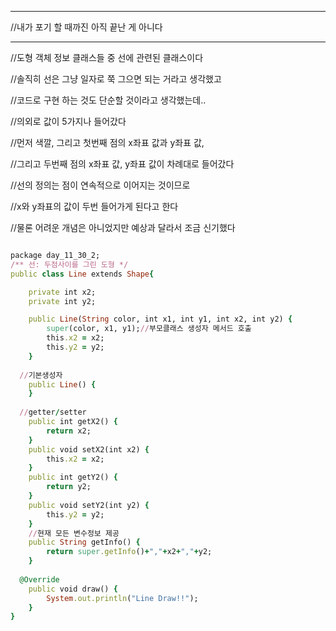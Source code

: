 ***
//내가 포기 할 때까진 아직 끝난 게 아니다
***
//도형 객체 정보 클래스들 중 선에 관련된 클래스이다

//솔직히 선은 그냥 일자로 쭉 그으면 되는 거라고 생각했고

//코드로 구현 하는 것도 단순할 것이라고 생각했는데..

//의외로 값이 5가지나 들어갔다

//먼저 색깔, 그리고 첫번째 점의 x좌표 값과 y좌표 값,

//그리고 두번째 점의 x좌표 값, y좌표 값이 차례대로 들어갔다

//선의 정의는 점이 연속적으로 이어지는 것이므로

//x와 y좌표의 값이 두번 들어가게 된다고 한다

//물론 어려운 개념은 아니었지만 예상과 달라서 조금 신기했다
```ruby

package day_11_30_2;
/** 선: 두점사이를 그린 도형 */
public class Line extends Shape{

	private int x2;
	private int y2;

	public Line(String color, int x1, int y1, int x2, int y2) {
		super(color, x1, y1);//부모클래스 생성자 메서드 호출
		this.x2 = x2;
		this.y2 = y2;
	}
	
  //기본생성자
	public Line() {
	}
	
  //getter/setter
	public int getX2() {
		return x2;
	}
	public void setX2(int x2) {
		this.x2 = x2;
	}
	public int getY2() {
		return y2;
	}
	public void setY2(int y2) {
		this.y2 = y2;
	}
	//현재 모든 변수정보 제공
	public String getInfo() {
		return super.getInfo()+","+x2+","+y2;
	}
	
  @Override
	public void draw() {
		System.out.println("Line Draw!!");
	}
}

```

